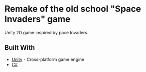 # Remake of the old school "Space Invaders" game
Unity 2D game inspired by pace Invaders.

## Built With

* [Unity](https://unity3d.com/) -  Cross-platform game engine
* [C#](https://docs.microsoft.com/en-us/dotnet/csharp/)
